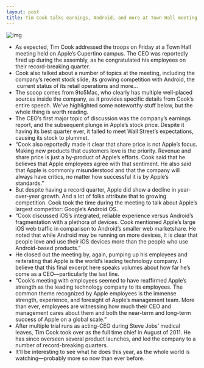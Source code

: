 ```yaml
---
layout: post
title: Tim Cook talks earnings, Android, and more at Town Hall meeting
---
```

![img](http://media.idownloadblog.com/wp-content/uploads/2012/02/tim-cook.jpg)
* As expected, Tim Cook addressed the troops on Friday at a Town Hall meeting held on Apple’s Cupertino campus. The CEO was reportedly fired up during the assembly, as he congratulated his employees on their record-breaking quarter.
* Cook also talked about a number of topics at the meeting, including the company’s recent stock slide, its growing competition with Android, the  current status of its retail operations and more…
* The scoop comes from 9to5Mac, who clearly has multiple well-placed sources inside the company, as it provides specific details from Cook’s entire speech. We’ve highlighted some noteworthy stuff below, but the whole thing is worth reading.
* The CEO’s first major topic of discussion was the company’s earnings report, and the subsequent plunge in Apple’s stock price. Despite it having its best quarter ever, it failed to meet Wall Street’s expectations, causing its stock to plummet.
* “Cook also reportedly made it clear that share price is not Apple’s focus. Making new products that customers love is the priority. Revenue and share price is just a by-product of Apple’s efforts. Cook said that he believes that Apple employees agree with that sentiment. He also said that Apple is commonly misunderstood and that the company will always have critics, no matter how successful it is by Apple’s standards.”
* But despite having a record quarter, Apple did show a decline in year-over-year growth. And a lot of folks attribute that to growing competition. Cook took the time during the meeting to talk about Apple’s largest competitor: Google’s Android OS.
* “Cook discussed iOS’s integrated, reliable experience versus Android’s fragmentation with a plethora of devices. Cook mentioned Apple’s large iOS web traffic in comparison to Android’s smaller web marketshare. He noted that while Android may be running on more devices, it is clear that people love and use their iOS devices more than the people who use Android-based products.”
* He closed out the meeting by, again, pumping up his employees and reiterating that Apple is the world’s leading technology company. I believe that this final excerpt here speaks volumes about how far he’s come as a CEO—particularly the last line.
* “Cook’s meeting with employees seemed to have reaffirmed Apple’s strength as the leading technology company to its employees. The common theme recognized by Apple employees is the immense strength, experience, and foresight of Apple’s management team. More than ever, employees are witnessing how much their CEO and management cares about them and both the near-term and long-term success of Apple on a global scale.”
* After multiple trial runs as acting-CEO during Steve Jobs’ medical leaves, Tim Cook took over as the full time chief in August of 2011. He has since overseen several product launches, and led the company to a number of record-breaking quarters.
* It’ll be interesting to see what he does this year, as the whole world is watching—probably more so now than ever before.

